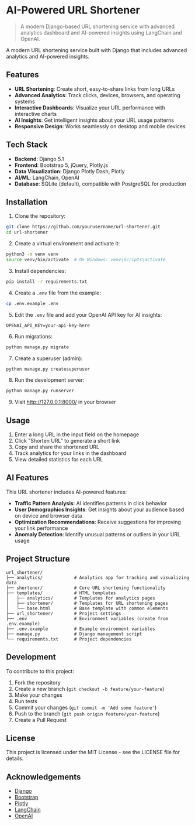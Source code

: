 # AI-Powered URL Shortener

> A modern Django-based URL shortening service with advanced analytics dashboard and AI-powered insights using LangChain and OpenAI.

A modern URL shortening service built with Django that includes advanced analytics and AI-powered insights.

## Features

- **URL Shortening**: Create short, easy-to-share links from long URLs
- **Advanced Analytics**: Track clicks, devices, browsers, and operating systems
- **Interactive Dashboards**: Visualize your URL performance with interactive charts
- **AI Insights**: Get intelligent insights about your URL usage patterns
- **Responsive Design**: Works seamlessly on desktop and mobile devices

## Tech Stack

- **Backend**: Django 5.1
- **Frontend**: Bootstrap 5, jQuery, Plotly.js
- **Data Visualization**: Django Plotly Dash, Plotly
- **AI/ML**: LangChain, OpenAI
- **Database**: SQLite (default), compatible with PostgreSQL for production

## Installation

1. Clone the repository:
```bash
git clone https://github.com/yourusername/url-shortener.git
cd url-shortener
```

2. Create a virtual environment and activate it:
```bash
python3 -m venv venv
source venv/bin/activate  # On Windows: venv\Scripts\activate
```

3. Install dependencies:
```bash
pip install -r requirements.txt
```

4. Create a `.env` file from the example:
```bash
cp .env.example .env
```

5. Edit the `.env` file and add your OpenAI API key for AI insights:
```
OPENAI_API_KEY=your-api-key-here
```

6. Run migrations:
```bash
python manage.py migrate
```

7. Create a superuser (admin):
```bash
python manage.py createsuperuser
```

8. Run the development server:
```bash
python manage.py runserver
```

9. Visit http://127.0.0.1:8000/ in your browser

## Usage

1. Enter a long URL in the input field on the homepage
2. Click "Shorten URL" to generate a short link
3. Copy and share the shortened URL
4. Track analytics for your links in the dashboard
5. View detailed statistics for each URL

## AI Features

This URL shortener includes AI-powered features:

- **Traffic Pattern Analysis**: AI identifies patterns in click behavior
- **User Demographics Insights**: Get insights about your audience based on device and browser data
- **Optimization Recommendations**: Receive suggestions for improving your link performance
- **Anomaly Detection**: Identify unusual patterns or outliers in your URL usage

## Project Structure

```
url_shortener/
├── analytics/            # Analytics app for tracking and visualizing data
├── shortener/            # Core URL shortening functionality
├── templates/            # HTML templates
│   ├── analytics/        # Templates for analytics pages
│   ├── shortener/        # Templates for URL shortening pages
│   └── base.html         # Base template with common elements
├── url_shortener/        # Project settings
├── .env                  # Environment variables (create from .env.example)
├── .env.example          # Example environment variables
├── manage.py             # Django management script
└── requirements.txt      # Project dependencies
```

## Development

To contribute to this project:

1. Fork the repository
2. Create a new branch (`git checkout -b feature/your-feature`)
3. Make your changes
4. Run tests
5. Commit your changes (`git commit -m 'Add some feature'`)
6. Push to the branch (`git push origin feature/your-feature`)
7. Create a Pull Request

## License

This project is licensed under the MIT License - see the LICENSE file for details.

## Acknowledgements

- [Django](https://www.djangoproject.com/)
- [Bootstrap](https://getbootstrap.com/)
- [Plotly](https://plotly.com/)
- [LangChain](https://langchain.readthedocs.io/)
- [OpenAI](https://openai.com/)
